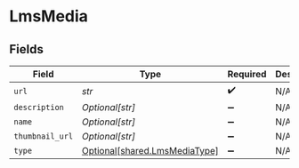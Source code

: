 # LmsMedia


## Fields

| Field                                                                | Type                                                                 | Required                                                             | Description                                                          |
| -------------------------------------------------------------------- | -------------------------------------------------------------------- | -------------------------------------------------------------------- | -------------------------------------------------------------------- |
| `url`                                                                | *str*                                                                | :heavy_check_mark:                                                   | N/A                                                                  |
| `description`                                                        | *Optional[str]*                                                      | :heavy_minus_sign:                                                   | N/A                                                                  |
| `name`                                                               | *Optional[str]*                                                      | :heavy_minus_sign:                                                   | N/A                                                                  |
| `thumbnail_url`                                                      | *Optional[str]*                                                      | :heavy_minus_sign:                                                   | N/A                                                                  |
| `type`                                                               | [Optional[shared.LmsMediaType]](../../models/shared/lmsmediatype.md) | :heavy_minus_sign:                                                   | N/A                                                                  |